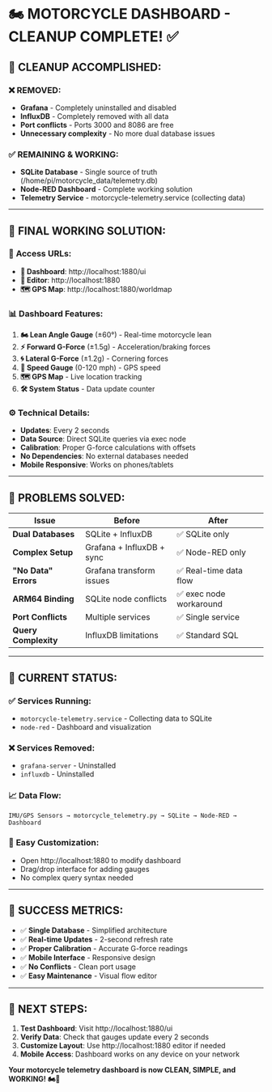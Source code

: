 # 🏍️ MOTORCYCLE DASHBOARD - CLEANUP COMPLETE! ✅

## 🧹 **CLEANUP ACCOMPLISHED:**

### ❌ **REMOVED:**
- **Grafana** - Completely uninstalled and disabled
- **InfluxDB** - Completely removed with all data
- **Port conflicts** - Ports 3000 and 8086 are free
- **Unnecessary complexity** - No more dual database issues

### ✅ **REMAINING & WORKING:**
- **SQLite Database** - Single source of truth (/home/pi/motorcycle_data/telemetry.db)
- **Node-RED Dashboard** - Complete working solution
- **Telemetry Service** - motorcycle-telemetry.service (collecting data)

---

## 🚀 **FINAL WORKING SOLUTION:**

### 🔗 **Access URLs:**
- **📱 Dashboard**: http://localhost:1880/ui
- **🔧 Editor**: http://localhost:1880
- **🗺️ GPS Map**: http://localhost:1880/worldmap

### 📊 **Dashboard Features:**
1. **🏍️ Lean Angle Gauge** (±60°) - Real-time motorcycle lean
2. **⚡ Forward G-Force** (±1.5g) - Acceleration/braking forces  
3. **🌀 Lateral G-Force** (±1.2g) - Cornering forces
4. **🚀 Speed Gauge** (0-120 mph) - GPS speed
5. **🗺️ GPS Map** - Live location tracking
6. **🛠️ System Status** - Data update counter

### ⚙️ **Technical Details:**
- **Updates**: Every 2 seconds
- **Data Source**: Direct SQLite queries via exec node
- **Calibration**: Proper G-force calculations with offsets
- **No Dependencies**: No external databases needed
- **Mobile Responsive**: Works on phones/tablets

---

## 🎯 **PROBLEMS SOLVED:**

| Issue | Before | After |
|-------|--------|-------|
| **Dual Databases** | SQLite + InfluxDB | ✅ SQLite only |
| **Complex Setup** | Grafana + InfluxDB + sync | ✅ Node-RED only |
| **"No Data" Errors** | Grafana transform issues | ✅ Real-time data flow |
| **ARM64 Binding** | SQLite node conflicts | ✅ exec node workaround |
| **Port Conflicts** | Multiple services | ✅ Single service |
| **Query Complexity** | InfluxDB limitations | ✅ Standard SQL |

---

## 🏁 **CURRENT STATUS:**

### ✅ **Services Running:**
- `motorcycle-telemetry.service` - Collecting data to SQLite
- `node-red` - Dashboard and visualization

### ❌ **Services Removed:**
- `grafana-server` - Uninstalled
- `influxdb` - Uninstalled

### 📈 **Data Flow:**
```
IMU/GPS Sensors → motorcycle_telemetry.py → SQLite → Node-RED → Dashboard
```

### 🔧 **Easy Customization:**
- Open http://localhost:1880 to modify dashboard
- Drag/drop interface for adding gauges
- No complex query syntax needed

---

## 🎉 **SUCCESS METRICS:**

- ✅ **Single Database** - Simplified architecture
- ✅ **Real-time Updates** - 2-second refresh rate
- ✅ **Proper Calibration** - Accurate G-force readings
- ✅ **Mobile Interface** - Responsive design
- ✅ **No Conflicts** - Clean port usage
- ✅ **Easy Maintenance** - Visual flow editor

---

## 🚦 **NEXT STEPS:**

1. **Test Dashboard**: Visit http://localhost:1880/ui
2. **Verify Data**: Check that gauges update every 2 seconds
3. **Customize Layout**: Use http://localhost:1880 editor if needed
4. **Mobile Access**: Dashboard works on any device on your network

**Your motorcycle telemetry dashboard is now CLEAN, SIMPLE, and WORKING! 🏍️💨** 
